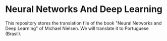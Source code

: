 # Neural Networks And Deep Learning
This repository stores the translation file of the book "Neural Networks and Deep Learning" of Michael Nielsen. We will translate it to Portuguese (Brasil).
